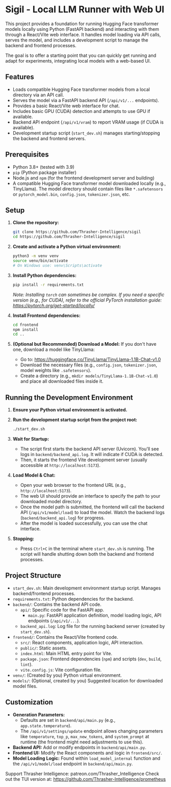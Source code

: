 # Sigil - Local LLM Runner with Web UI

This project provides a foundation for running Hugging Face transformer models locally using Python (FastAPI backend) and interacting with them through a React/Vite web interface. It handles model loading via API calls, serves the model, and includes a development script to manage the backend and frontend processes.

The goal is to offer a starting point that you can quickly get running and adapt for experiments, integrating local models with a web-based UI.

## Features

*   Loads compatible Hugging Face transformer models from a local directory via an API call.
*   Serves the model via a FastAPI backend API (`/api/v1/...` endpoints).
*   Provides a basic React/Vite web interface for chat.
*   Includes basic GPU (CUDA) detection and attempts to use GPU if available.
*   Backend API endpoint (`/api/v1/vram`) to report VRAM usage (if CUDA is available).
*   Development startup script (`start_dev.sh`) manages starting/stopping the backend and frontend servers.

## Prerequisites

*   Python 3.8+ (tested with 3.9)
*   `pip` (Python package installer)
*   Node.js and `npm` (for the frontend development server and building)
*   A compatible Hugging Face transformer model downloaded locally (e.g., TinyLlama). The model directory should contain files like `*.safetensors` or `pytorch_model.bin`, `config.json`, `tokenizer.json`, etc.

## Setup

1.  **Clone the repository:**
    ```bash
    git clone https://github.com/Thrasher-Intelligence/sigil
    cd https://github.com/Thrasher-Intelligence/sigil
    ```

2.  **Create and activate a Python virtual environment:**
    ```bash
    python3 -m venv venv
    source venv/bin/activate
    # On Windows use: venv\Scripts\activate
    ```

3.  **Install Python dependencies:**
    ```bash
    pip install -r requirements.txt
    ```
    *Note: Installing `torch` can sometimes be complex. If you need a specific version (e.g., for CUDA), refer to the official PyTorch installation guide: <https://pytorch.org/get-started/locally/>*

4.  **Install Frontend dependencies:**
    ```bash
    cd frontend
    npm install
    cd ..
    ```

5.  **(Optional but Recommended) Download a Model:**
    If you don't have one, download a model like TinyLlama:
    *   Go to: <https://huggingface.co/TinyLlama/TinyLlama-1.1B-Chat-v1.0>
    *   Download the necessary files (e.g., `config.json`, `tokenizer.json`, model weights like `.safetensors`).
    *   Create a directory (e.g., `mkdir models/TinyLlama-1.1B-Chat-v1.0`) and place all downloaded files inside it.

## Running the Development Environment

1.  **Ensure your Python virtual environment is activated.**

2.  **Run the development startup script from the project root:**
    ```bash
    ./start_dev.sh
    ```

3.  **Wait for Startup:**
    *   The script first starts the backend API server (Uvicorn). You'll see logs in `backend/backend_api.log`. It will indicate if CUDA is detected.
    *   Then, it starts the frontend Vite development server (usually accessible at `http://localhost:5173`).

4.  **Load Model & Chat:**
    *   Open your web browser to the frontend URL (e.g., `http://localhost:5173`).
    *   The web UI should provide an interface to specify the path to your downloaded model directory.
    *   Once the model path is submitted, the frontend will call the backend API (`/api/v1/model/load`) to load the model. Watch the backend logs (`backend/backend_api.log`) for progress.
    *   After the model is loaded successfully, you can use the chat interface.

5.  **Stopping:**
    *   Press `Ctrl+C` in the terminal where `start_dev.sh` is running. The script will handle shutting down both the backend and frontend processes.

## Project Structure

*   `start_dev.sh`: Main development environment startup script. Manages backend/frontend processes.
*   `requirements.txt`: Python dependencies for the backend.
*   `backend/`: Contains the backend API code.
    *   `api/`: Specific code for the FastAPI app.
        *   `main.py`: FastAPI application definition, model loading logic, API endpoints (`/api/v1/...`).
    *   `backend_api.log`: Log file for the running backend server (created by `start_dev.sh`).
*   `frontend/`: Contains the React/Vite frontend code.
    *   `src/`: React components, application logic, API interaction.
    *   `public/`: Static assets.
    *   `index.html`: Main HTML entry point for Vite.
    *   `package.json`: Frontend dependencies (`npm`) and scripts (`dev`, `build`, `lint`).
    *   `vite.config.js`: Vite configuration file.
*   `venv/`: (Created by you) Python virtual environment.
*   `models/`: (Optional, created by you) Suggested location for downloaded model files.

## Customization

*   **Generation Parameters:**
    *   Defaults are set in `backend/api/main.py` (e.g., `app.state.temperature`).
    *   The `/api/v1/settings/update` endpoint allows changing parameters like `temperature`, `top_p`, `max_new_tokens`, and `system_prompt` at runtime (the frontend might need adjustments to use this).
*   **Backend API:** Add or modify endpoints in `backend/api/main.py`.
*   **Frontend UI:** Modify the React components and logic in `frontend/src/`.
*   **Model Loading Logic:** Found within `load_model_internal` function and the `/api/v1/model/load` endpoint in `backend/api/main.py`.

Support Thrasher Intelligence: patreon.com/Thrasher_Intelligence
Check out the TUI version at: https://github.com/Thrasher-Intelligence/prometheus
